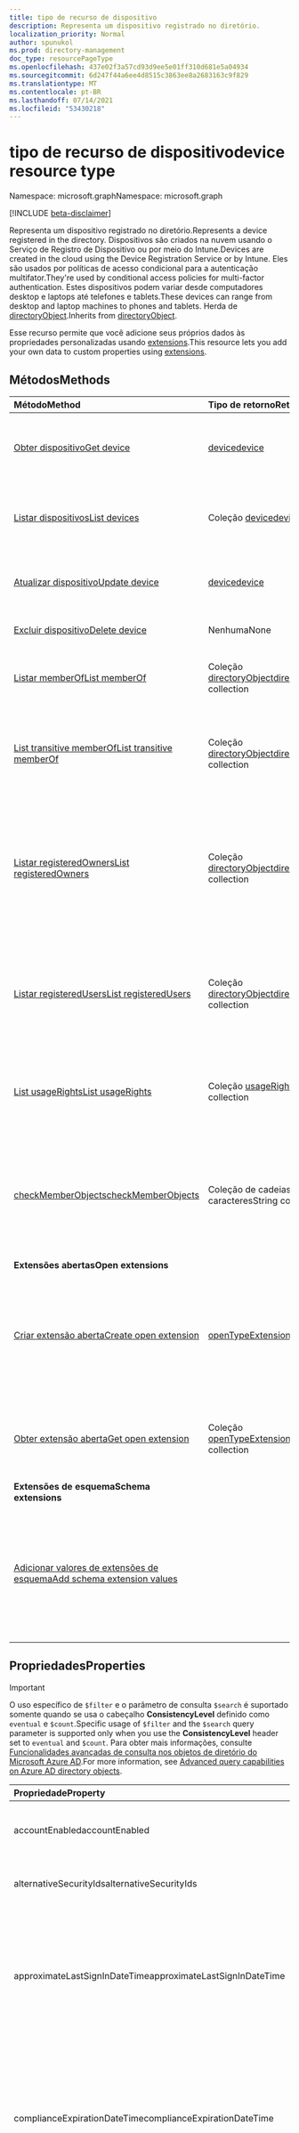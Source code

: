 ```yaml
---
title: tipo de recurso de dispositivo
description: Representa um dispositivo registrado no diretório.
localization_priority: Normal
author: spunukol
ms.prod: directory-management
doc_type: resourcePageType
ms.openlocfilehash: 437e02f3a57cd93d9ee5e01ff310d681e5a04934
ms.sourcegitcommit: 6d247f44a6ee4d8515c3863ee8a2683163c9f829
ms.translationtype: MT
ms.contentlocale: pt-BR
ms.lasthandoff: 07/14/2021
ms.locfileid: "53430218"
---
```

# <a name="device-resource-type"></a><span data-ttu-id="bf08c-103">tipo de recurso de dispositivo</span><span class="sxs-lookup"><span data-stu-id="bf08c-103">device resource type</span></span>

<span data-ttu-id="bf08c-104">Namespace: microsoft.graph</span><span class="sxs-lookup"><span data-stu-id="bf08c-104">Namespace: microsoft.graph</span></span>

[!INCLUDE [beta-disclaimer](../../includes/beta-disclaimer.md)]

<span data-ttu-id="bf08c-105">Representa um dispositivo registrado no diretório.</span><span class="sxs-lookup"><span data-stu-id="bf08c-105">Represents a device registered in the directory.</span></span> <span data-ttu-id="bf08c-106">Dispositivos são criados na nuvem usando o Serviço de Registro de Dispositivo ou por meio do Intune.</span><span class="sxs-lookup"><span data-stu-id="bf08c-106">Devices are created in the cloud using the Device Registration Service or by Intune.</span></span> <span data-ttu-id="bf08c-107">Eles são usados por políticas de acesso condicional para a autenticação multifator.</span><span class="sxs-lookup"><span data-stu-id="bf08c-107">They're used by conditional access policies for multi-factor authentication.</span></span> <span data-ttu-id="bf08c-108">Estes dispositivos podem variar desde computadores desktop e laptops até telefones e tablets.</span><span class="sxs-lookup"><span data-stu-id="bf08c-108">These devices can range from desktop and laptop machines to phones and tablets.</span></span> <span data-ttu-id="bf08c-109">Herda de [directoryObject](directoryobject.md).</span><span class="sxs-lookup"><span data-stu-id="bf08c-109">Inherits from [directoryObject](directoryobject.md).</span></span>

<span data-ttu-id="bf08c-110">Esse recurso permite que você adicione seus próprios dados às propriedades personalizadas usando [extensions](/graph/extensibility-overview).</span><span class="sxs-lookup"><span data-stu-id="bf08c-110">This resource lets you add your own data to custom properties using [extensions](/graph/extensibility-overview).</span></span>

## <a name="methods"></a><span data-ttu-id="bf08c-111">Métodos</span><span class="sxs-lookup"><span data-stu-id="bf08c-111">Methods</span></span>

| <span data-ttu-id="bf08c-112">Método</span><span class="sxs-lookup"><span data-stu-id="bf08c-112">Method</span></span>       | <span data-ttu-id="bf08c-113">Tipo de retorno</span><span class="sxs-lookup"><span data-stu-id="bf08c-113">Return Type</span></span>  |<span data-ttu-id="bf08c-114">Descrição</span><span class="sxs-lookup"><span data-stu-id="bf08c-114">Description</span></span>|
|:---------------|:--------|:----------|
|[<span data-ttu-id="bf08c-115">Obter dispositivo</span><span class="sxs-lookup"><span data-stu-id="bf08c-115">Get device</span></span>](../api/device-get.md) | [<span data-ttu-id="bf08c-116">device</span><span class="sxs-lookup"><span data-stu-id="bf08c-116">device</span></span>](device.md) |<span data-ttu-id="bf08c-117">Ler propriedades e relações do objeto device.</span><span class="sxs-lookup"><span data-stu-id="bf08c-117">Read properties and relationships of device object.</span></span>|
|[<span data-ttu-id="bf08c-118">Listar dispositivos</span><span class="sxs-lookup"><span data-stu-id="bf08c-118">List devices</span></span>](../api/device-list.md) | <span data-ttu-id="bf08c-119">Coleção [device](device.md)</span><span class="sxs-lookup"><span data-stu-id="bf08c-119">[device](device.md) collection</span></span>| <span data-ttu-id="bf08c-120">Recupere uma lista de dispositivos registrados no diretório.</span><span class="sxs-lookup"><span data-stu-id="bf08c-120">Retrieve a list of devices registered in the directory.</span></span> |
|[<span data-ttu-id="bf08c-121">Atualizar dispositivo</span><span class="sxs-lookup"><span data-stu-id="bf08c-121">Update device</span></span>](../api/device-update.md) | [<span data-ttu-id="bf08c-122">device</span><span class="sxs-lookup"><span data-stu-id="bf08c-122">device</span></span>](device.md)  |<span data-ttu-id="bf08c-123">Atualize as propriedades do objeto device.</span><span class="sxs-lookup"><span data-stu-id="bf08c-123">Update the properties of the device object.</span></span> |
|[<span data-ttu-id="bf08c-124">Excluir dispositivo</span><span class="sxs-lookup"><span data-stu-id="bf08c-124">Delete device</span></span>](../api/device-delete.md) | <span data-ttu-id="bf08c-125">Nenhuma</span><span class="sxs-lookup"><span data-stu-id="bf08c-125">None</span></span> |<span data-ttu-id="bf08c-126">Exclua o objeto device.</span><span class="sxs-lookup"><span data-stu-id="bf08c-126">Delete the device object.</span></span> |
|[<span data-ttu-id="bf08c-127">Listar memberOf</span><span class="sxs-lookup"><span data-stu-id="bf08c-127">List memberOf</span></span>](../api/device-list-memberof.md) |<span data-ttu-id="bf08c-128">Coleção [directoryObject](directoryobject.md)</span><span class="sxs-lookup"><span data-stu-id="bf08c-128">[directoryObject](directoryobject.md) collection</span></span>| <span data-ttu-id="bf08c-129">Listar os grupos dos que o dispositivo é um membro direto.</span><span class="sxs-lookup"><span data-stu-id="bf08c-129">List the groups that the device is a direct member of.</span></span> |
|[<span data-ttu-id="bf08c-130">List transitive memberOf</span><span class="sxs-lookup"><span data-stu-id="bf08c-130">List transitive memberOf</span></span>](../api/device-list-transitivememberof.md) |<span data-ttu-id="bf08c-131">Coleção [directoryObject](directoryobject.md)</span><span class="sxs-lookup"><span data-stu-id="bf08c-131">[directoryObject](directoryobject.md) collection</span></span>| <span data-ttu-id="bf08c-132">Listar os grupos dos que o dispositivo é membro.</span><span class="sxs-lookup"><span data-stu-id="bf08c-132">List the groups that the device is a member of.</span></span> <span data-ttu-id="bf08c-133">Esta operação é transitiva.</span><span class="sxs-lookup"><span data-stu-id="bf08c-133">This operation is transitive.</span></span> |
|[<span data-ttu-id="bf08c-134">Listar registeredOwners</span><span class="sxs-lookup"><span data-stu-id="bf08c-134">List registeredOwners</span></span>](../api/device-list-registeredowners.md) |<span data-ttu-id="bf08c-135">Coleção [directoryObject](directoryobject.md)</span><span class="sxs-lookup"><span data-stu-id="bf08c-135">[directoryObject](directoryobject.md) collection</span></span>| <span data-ttu-id="bf08c-136">Obtenha os usuários que são proprietários registrados do dispositivo da propriedade de navegação registeredOwners.</span><span class="sxs-lookup"><span data-stu-id="bf08c-136">Get the users that are registered owners of the device from the registeredOwners navigation property.</span></span>|
|[<span data-ttu-id="bf08c-137">Listar registeredUsers</span><span class="sxs-lookup"><span data-stu-id="bf08c-137">List registeredUsers</span></span>](../api/device-list-registeredusers.md) |<span data-ttu-id="bf08c-138">Coleção [directoryObject](directoryobject.md)</span><span class="sxs-lookup"><span data-stu-id="bf08c-138">[directoryObject](directoryobject.md) collection</span></span>| <span data-ttu-id="bf08c-139">Obtenha os usuários registrados do dispositivo da propriedade de navegação registeredUsers.</span><span class="sxs-lookup"><span data-stu-id="bf08c-139">Get the registered users of the device from the registeredUsers navigation property.</span></span>|
|[<span data-ttu-id="bf08c-140">List usageRights</span><span class="sxs-lookup"><span data-stu-id="bf08c-140">List usageRights</span></span>](../api/device-list-usagerights.md) | <span data-ttu-id="bf08c-141">Coleção [usageRight](usageright.md)</span><span class="sxs-lookup"><span data-stu-id="bf08c-141">[usageRight](usageright.md) collection</span></span> | <span data-ttu-id="bf08c-142">Obter uma coleção de direitos de uso concedidos ao dispositivo.</span><span class="sxs-lookup"><span data-stu-id="bf08c-142">Get a collection of usage rights granted to the device.</span></span>|
|[<span data-ttu-id="bf08c-143">checkMemberObjects</span><span class="sxs-lookup"><span data-stu-id="bf08c-143">checkMemberObjects</span></span>](../api/device-checkmemberobjects.md) | <span data-ttu-id="bf08c-144">Coleção de cadeias de caracteres</span><span class="sxs-lookup"><span data-stu-id="bf08c-144">String collection</span></span> | <span data-ttu-id="bf08c-145">Verifique se há associação em uma lista de grupos, função de diretório ou objetos de unidade administrativa.</span><span class="sxs-lookup"><span data-stu-id="bf08c-145">Check for membership in a list of groups, directory role, or administrative unit objects.</span></span> |
|<span data-ttu-id="bf08c-146">**Extensões abertas**</span><span class="sxs-lookup"><span data-stu-id="bf08c-146">**Open extensions**</span></span>| | |
|[<span data-ttu-id="bf08c-147">Criar extensão aberta</span><span class="sxs-lookup"><span data-stu-id="bf08c-147">Create open extension</span></span>](../api/opentypeextension-post-opentypeextension.md) |[<span data-ttu-id="bf08c-148">openTypeExtension</span><span class="sxs-lookup"><span data-stu-id="bf08c-148">openTypeExtension</span></span>](opentypeextension.md)| <span data-ttu-id="bf08c-149">Crie uma extensão aberta e adicione propriedades personalizadas a uma instância nova ou existente de um recurso.</span><span class="sxs-lookup"><span data-stu-id="bf08c-149">Create an open extension and add custom properties to a new or existing resource.</span></span>|
|[<span data-ttu-id="bf08c-150">Obter extensão aberta</span><span class="sxs-lookup"><span data-stu-id="bf08c-150">Get open extension</span></span>](../api/opentypeextension-get.md) |<span data-ttu-id="bf08c-151">Coleção [openTypeExtension](opentypeextension.md)</span><span class="sxs-lookup"><span data-stu-id="bf08c-151">[openTypeExtension](opentypeextension.md) collection</span></span>| <span data-ttu-id="bf08c-152">Obtenha uma extensão aberta identificada pelo nome da extensão.</span><span class="sxs-lookup"><span data-stu-id="bf08c-152">Get an open extension identified by the extension name.</span></span>|
|<span data-ttu-id="bf08c-153">**Extensões de esquema**</span><span class="sxs-lookup"><span data-stu-id="bf08c-153">**Schema extensions**</span></span>| | |
|[<span data-ttu-id="bf08c-154">Adicionar valores de extensões de esquema</span><span class="sxs-lookup"><span data-stu-id="bf08c-154">Add schema extension values</span></span>](/graph/extensibility-schema-groups) || <span data-ttu-id="bf08c-155">Criar uma definição para a extensão de esquema e usá-la para adicionar dados digitados personalizados a um recurso.</span><span class="sxs-lookup"><span data-stu-id="bf08c-155">Create a schema extension definition and then use it to add custom typed data to a resource.</span></span>|

## <a name="properties"></a><span data-ttu-id="bf08c-156">Propriedades</span><span class="sxs-lookup"><span data-stu-id="bf08c-156">Properties</span></span>

> [!IMPORTANT]
> <span data-ttu-id="bf08c-157">O uso específico de `$filter` e o parâmetro de consulta `$search` é suportado somente quando se usa o cabeçalho **ConsistencyLevel** definido como `eventual` e `$count`.</span><span class="sxs-lookup"><span data-stu-id="bf08c-157">Specific usage of `$filter` and the `$search` query parameter is supported only when you use the **ConsistencyLevel** header set to `eventual` and `$count`.</span></span> <span data-ttu-id="bf08c-158">Para obter mais informações, consulte [Funcionalidades avançadas de consulta nos objetos de diretório do Microsoft Azure AD](/graph/aad-advanced-queries).</span><span class="sxs-lookup"><span data-stu-id="bf08c-158">For more information, see [Advanced query capabilities on Azure AD directory objects](/graph/aad-advanced-queries).</span></span>

| <span data-ttu-id="bf08c-159">Propriedade</span><span class="sxs-lookup"><span data-stu-id="bf08c-159">Property</span></span>     | <span data-ttu-id="bf08c-160">Tipo</span><span class="sxs-lookup"><span data-stu-id="bf08c-160">Type</span></span>   |<span data-ttu-id="bf08c-161">Descrição</span><span class="sxs-lookup"><span data-stu-id="bf08c-161">Description</span></span>|
|:---------------|:--------|:----------|
|<span data-ttu-id="bf08c-162">accountEnabled</span><span class="sxs-lookup"><span data-stu-id="bf08c-162">accountEnabled</span></span>|<span data-ttu-id="bf08c-163">Booliano</span><span class="sxs-lookup"><span data-stu-id="bf08c-163">Boolean</span></span>| <span data-ttu-id="bf08c-164">`true` se a conta estiver habilitada; caso contrário, `false`.</span><span class="sxs-lookup"><span data-stu-id="bf08c-164">`true` if the account is enabled; otherwise, `false`.</span></span> <span data-ttu-id="bf08c-165">O padrão é `true`.</span><span class="sxs-lookup"><span data-stu-id="bf08c-165">Default is `true`.</span></span> <span data-ttu-id="bf08c-166">Suporta `$filter` (`eq`, `ne`, `NOT`, `in`).</span><span class="sxs-lookup"><span data-stu-id="bf08c-166">Supports `$filter` (`eq`, `ne`, `NOT`, `in`).</span></span>|
|<span data-ttu-id="bf08c-167">alternativeSecurityIds</span><span class="sxs-lookup"><span data-stu-id="bf08c-167">alternativeSecurityIds</span></span>|<span data-ttu-id="bf08c-168">Coleção [alternativeSecurityId](alternativeSecurityId.md)</span><span class="sxs-lookup"><span data-stu-id="bf08c-168">[alternativeSecurityId](alternativeSecurityId.md) collection</span></span>| <span data-ttu-id="bf08c-169">Apenas para uso interno.</span><span class="sxs-lookup"><span data-stu-id="bf08c-169">For internal use only.</span></span> <span data-ttu-id="bf08c-170">Não anulável.</span><span class="sxs-lookup"><span data-stu-id="bf08c-170">Not nullable.</span></span> <span data-ttu-id="bf08c-171">Suporta `$filter` (`eq`, `NOT`, `ge`, `le`).</span><span class="sxs-lookup"><span data-stu-id="bf08c-171">Supports `$filter` (`eq`, `NOT`, `ge`, `le`).</span></span> |
|<span data-ttu-id="bf08c-172">approximateLastSignInDateTime</span><span class="sxs-lookup"><span data-stu-id="bf08c-172">approximateLastSignInDateTime</span></span>|<span data-ttu-id="bf08c-173">DateTimeOffset</span><span class="sxs-lookup"><span data-stu-id="bf08c-173">DateTimeOffset</span></span>| <span data-ttu-id="bf08c-174">O tipo de data/hora representa informações de data e hora usando o formato ISO 8601 e está sempre em horário UTC.</span><span class="sxs-lookup"><span data-stu-id="bf08c-174">The timestamp type represents date and time information using ISO 8601 format and is always in UTC time.</span></span> <span data-ttu-id="bf08c-175">Por exemplo, meia-noite UTC em 1 de janeiro de 2014 é `2014-01-01T00:00:00Z`.</span><span class="sxs-lookup"><span data-stu-id="bf08c-175">For example, midnight UTC on Jan 1, 2014 is `2014-01-01T00:00:00Z`.</span></span> <span data-ttu-id="bf08c-176">Somente leitura.</span><span class="sxs-lookup"><span data-stu-id="bf08c-176">Read-only.</span></span> <span data-ttu-id="bf08c-177">Suporta `$filter` ( , , , , ) e `eq` `ne` `NOT` `ge` `le` `$orderBy` .</span><span class="sxs-lookup"><span data-stu-id="bf08c-177">Supports `$filter` (`eq`, `ne`, `NOT`, `ge`, `le`) and `$orderBy`.</span></span> |
|<span data-ttu-id="bf08c-178">complianceExpirationDateTime</span><span class="sxs-lookup"><span data-stu-id="bf08c-178">complianceExpirationDateTime</span></span>|<span data-ttu-id="bf08c-179">DateTimeOffset</span><span class="sxs-lookup"><span data-stu-id="bf08c-179">DateTimeOffset</span></span>| <span data-ttu-id="bf08c-180">O timestamp quando o dispositivo não é mais considerado compatível.</span><span class="sxs-lookup"><span data-stu-id="bf08c-180">The timestamp when the device is no longer deemed compliant.</span></span> <span data-ttu-id="bf08c-181">O tipo de data/hora representa informações de data e hora usando o formato ISO 8601 e está sempre em horário UTC.</span><span class="sxs-lookup"><span data-stu-id="bf08c-181">The timestamp type represents date and time information using ISO 8601 format and is always in UTC time.</span></span> <span data-ttu-id="bf08c-182">Por exemplo, meia-noite UTC em 1 de janeiro de 2014 é `2014-01-01T00:00:00Z`.</span><span class="sxs-lookup"><span data-stu-id="bf08c-182">For example, midnight UTC on Jan 1, 2014 is `2014-01-01T00:00:00Z`.</span></span> <span data-ttu-id="bf08c-183">Somente leitura.</span><span class="sxs-lookup"><span data-stu-id="bf08c-183">Read-only.</span></span> |
|<span data-ttu-id="bf08c-184">deviceCategory</span><span class="sxs-lookup"><span data-stu-id="bf08c-184">deviceCategory</span></span>|<span data-ttu-id="bf08c-185">Cadeia de caracteres</span><span class="sxs-lookup"><span data-stu-id="bf08c-185">String</span></span>|<span data-ttu-id="bf08c-186">Propriedade definida pelo usuário definida pelo Intune para adicionar automaticamente dispositivos a grupos e simplificar o gerenciamento de dispositivos.</span><span class="sxs-lookup"><span data-stu-id="bf08c-186">User-defined property set by Intune to automatically add devices to groups and simplify managing devices.</span></span>|
|<span data-ttu-id="bf08c-187">deviceId</span><span class="sxs-lookup"><span data-stu-id="bf08c-187">deviceId</span></span>|<span data-ttu-id="bf08c-188">Cadeia de caracteres</span><span class="sxs-lookup"><span data-stu-id="bf08c-188">String</span></span>| <span data-ttu-id="bf08c-189">Identificador definido pelo Serviço de Registro de Dispositivo do Azure no momento do registro.</span><span class="sxs-lookup"><span data-stu-id="bf08c-189">Identifier set by Azure Device Registration Service at the time of registration.</span></span> <span data-ttu-id="bf08c-190">Suporta `$filter` (`eq`, `ne`, `NOT`, `startsWith`).</span><span class="sxs-lookup"><span data-stu-id="bf08c-190">Supports `$filter` (`eq`, `ne`, `NOT`, `startsWith`).</span></span> |
|<span data-ttu-id="bf08c-191">deviceMetadata</span><span class="sxs-lookup"><span data-stu-id="bf08c-191">deviceMetadata</span></span>|<span data-ttu-id="bf08c-192">String</span><span class="sxs-lookup"><span data-stu-id="bf08c-192">String</span></span>| <span data-ttu-id="bf08c-193">Apenas para uso interno.</span><span class="sxs-lookup"><span data-stu-id="bf08c-193">For internal use only.</span></span> <span data-ttu-id="bf08c-194">Definido como `null`.</span><span class="sxs-lookup"><span data-stu-id="bf08c-194">Set to `null`.</span></span> |
|<span data-ttu-id="bf08c-195">deviceOwnership</span><span class="sxs-lookup"><span data-stu-id="bf08c-195">deviceOwnership</span></span>|<span data-ttu-id="bf08c-196">Cadeia de caracteres</span><span class="sxs-lookup"><span data-stu-id="bf08c-196">String</span></span>|<span data-ttu-id="bf08c-197">Propriedade do dispositivo.</span><span class="sxs-lookup"><span data-stu-id="bf08c-197">Ownership of the device.</span></span> <span data-ttu-id="bf08c-198">Essa propriedade é definida pelo Intune.</span><span class="sxs-lookup"><span data-stu-id="bf08c-198">This property is set by Intune.</span></span> <span data-ttu-id="bf08c-199">Os valores possíveis são: `unknown`, `company`, `personal`.</span><span class="sxs-lookup"><span data-stu-id="bf08c-199">Possible values are: `unknown`, `company`, `personal`.</span></span>|
|<span data-ttu-id="bf08c-200">deviceVersion</span><span class="sxs-lookup"><span data-stu-id="bf08c-200">deviceVersion</span></span>|<span data-ttu-id="bf08c-201">Int32</span><span class="sxs-lookup"><span data-stu-id="bf08c-201">Int32</span></span>| <span data-ttu-id="bf08c-202">Apenas para uso interno.</span><span class="sxs-lookup"><span data-stu-id="bf08c-202">For internal use only.</span></span> |
|<span data-ttu-id="bf08c-203">displayName</span><span class="sxs-lookup"><span data-stu-id="bf08c-203">displayName</span></span>|<span data-ttu-id="bf08c-204">Cadeia de caracteres</span><span class="sxs-lookup"><span data-stu-id="bf08c-204">String</span></span>| <span data-ttu-id="bf08c-205">O nome de exibição do dispositivo.</span><span class="sxs-lookup"><span data-stu-id="bf08c-205">The display name for the device.</span></span> <span data-ttu-id="bf08c-206">Obrigatório.</span><span class="sxs-lookup"><span data-stu-id="bf08c-206">Required.</span></span> <span data-ttu-id="bf08c-207">Suporta `$filter` (`eq`, `ne`, `NOT`, `ge`, `le`, `in`, `startsWith`), `$search`, e `$orderBy`.</span><span class="sxs-lookup"><span data-stu-id="bf08c-207">Supports `$filter` (`eq`, `ne`, `NOT`, `ge`, `le`, `in`, `startsWith`), `$search`, and `$orderBy`.</span></span>  |
|<span data-ttu-id="bf08c-208">domainName</span><span class="sxs-lookup"><span data-stu-id="bf08c-208">domainName</span></span>|<span data-ttu-id="bf08c-209">Cadeia de caracteres</span><span class="sxs-lookup"><span data-stu-id="bf08c-209">String</span></span>|<span data-ttu-id="bf08c-210">O nome de domínio local dos dispositivos ingressados no Azure AD híbrido.</span><span class="sxs-lookup"><span data-stu-id="bf08c-210">The on-premises domain name of Hybrid Azure AD joined devices.</span></span> <span data-ttu-id="bf08c-211">Essa propriedade é definida pelo Intune.</span><span class="sxs-lookup"><span data-stu-id="bf08c-211">This property is set by Intune.</span></span>|
|<span data-ttu-id="bf08c-212">enrollmentProfileName</span><span class="sxs-lookup"><span data-stu-id="bf08c-212">enrollmentProfileName</span></span>|<span data-ttu-id="bf08c-213">Cadeia de caracteres</span><span class="sxs-lookup"><span data-stu-id="bf08c-213">String</span></span>|<span data-ttu-id="bf08c-214">Perfil de registro aplicado ao dispositivo.</span><span class="sxs-lookup"><span data-stu-id="bf08c-214">Enrollment profile applied to the device.</span></span> <span data-ttu-id="bf08c-215">Por exemplo, `Apple Device Enrollment Profile` , `Device enrollment - Corporate device identifiers` ou `Windows Autopilot profile name` .</span><span class="sxs-lookup"><span data-stu-id="bf08c-215">For example, `Apple Device Enrollment Profile`, `Device enrollment - Corporate device identifiers`, or `Windows Autopilot profile name`.</span></span> <span data-ttu-id="bf08c-216">Essa propriedade é definida pelo Intune.</span><span class="sxs-lookup"><span data-stu-id="bf08c-216">This property is set by Intune.</span></span>|
|<span data-ttu-id="bf08c-217">enrollmentType</span><span class="sxs-lookup"><span data-stu-id="bf08c-217">enrollmentType</span></span>|<span data-ttu-id="bf08c-218">String</span><span class="sxs-lookup"><span data-stu-id="bf08c-218">String</span></span>|<span data-ttu-id="bf08c-219">Tipo de registro do dispositivo.</span><span class="sxs-lookup"><span data-stu-id="bf08c-219">Enrollment type of the device.</span></span> <span data-ttu-id="bf08c-220">Essa propriedade é definida pelo Intune.</span><span class="sxs-lookup"><span data-stu-id="bf08c-220">This property is set by Intune.</span></span> <span data-ttu-id="bf08c-221">Os valores possíveis são: `unknown`, `userEnrollment`, `deviceEnrollmentManager`, `appleBulkWithUser`, `appleBulkWithoutUser`, `windowsAzureADJoin`, `windowsBulkUserless`, `windowsAutoEnrollment`, `windowsBulkAzureDomainJoin`, `windowsCoManagement`.</span><span class="sxs-lookup"><span data-stu-id="bf08c-221">Possible values are: `unknown`, `userEnrollment`, `deviceEnrollmentManager`, `appleBulkWithUser`, `appleBulkWithoutUser`, `windowsAzureADJoin`, `windowsBulkUserless`, `windowsAutoEnrollment`, `windowsBulkAzureDomainJoin`, `windowsCoManagement`.</span></span>|
|<span data-ttu-id="bf08c-222">id</span><span class="sxs-lookup"><span data-stu-id="bf08c-222">id</span></span>|<span data-ttu-id="bf08c-223">Cadeia de caracteres</span><span class="sxs-lookup"><span data-stu-id="bf08c-223">String</span></span>|<span data-ttu-id="bf08c-224">O identificador exclusivo do dispositivo.</span><span class="sxs-lookup"><span data-stu-id="bf08c-224">The unique identifier for the device.</span></span> <span data-ttu-id="bf08c-225">Herdado de [directoryObject](directoryobject.md).</span><span class="sxs-lookup"><span data-stu-id="bf08c-225">Inherited from [directoryObject](directoryobject.md).</span></span> <span data-ttu-id="bf08c-226">Chave, Não anulável.</span><span class="sxs-lookup"><span data-stu-id="bf08c-226">Key, Not nullable.</span></span> <span data-ttu-id="bf08c-227">Somente leitura.</span><span class="sxs-lookup"><span data-stu-id="bf08c-227">Read-only.</span></span> <span data-ttu-id="bf08c-228">Suporta `$filter` (`eq`, `ne`, `NOT`, `in`).</span><span class="sxs-lookup"><span data-stu-id="bf08c-228">Supports `$filter` (`eq`, `ne`, `NOT`, `in`).</span></span> |
|<span data-ttu-id="bf08c-229">isCompliant</span><span class="sxs-lookup"><span data-stu-id="bf08c-229">isCompliant</span></span>|<span data-ttu-id="bf08c-230">Booliano</span><span class="sxs-lookup"><span data-stu-id="bf08c-230">Boolean</span></span>|<span data-ttu-id="bf08c-231">`true` se o dispositivo estiver em conformidade com políticas de Gerenciamento de Dispositivo Móvel (MDM); caso contrário, `false` .</span><span class="sxs-lookup"><span data-stu-id="bf08c-231">`true` if the device complies with Mobile Device Management (MDM) policies; otherwise, `false`.</span></span> <span data-ttu-id="bf08c-232">Somente leitura.</span><span class="sxs-lookup"><span data-stu-id="bf08c-232">Read-only.</span></span> <span data-ttu-id="bf08c-233">Isso só pode ser atualizado pelo Intune para qualquer tipo de sistema operacional de dispositivo ou por um [aplicativo MDM](/windows/client-management/mdm/azure-active-directory-integration-with-mdm) aprovado para Windows do sistema operacional.</span><span class="sxs-lookup"><span data-stu-id="bf08c-233">This can only be updated by Intune for any device OS type or by an [approved MDM app](/windows/client-management/mdm/azure-active-directory-integration-with-mdm) for Windows OS devices.</span></span> <span data-ttu-id="bf08c-234">Suporta `$filter` (`eq`, `ne`, `NOT`).</span><span class="sxs-lookup"><span data-stu-id="bf08c-234">Supports `$filter` (`eq`, `ne`, `NOT`).</span></span>|
|<span data-ttu-id="bf08c-235">isManaged</span><span class="sxs-lookup"><span data-stu-id="bf08c-235">isManaged</span></span>|<span data-ttu-id="bf08c-236">Booliano</span><span class="sxs-lookup"><span data-stu-id="bf08c-236">Boolean</span></span>|<span data-ttu-id="bf08c-237">`true` se o dispositivo for gerenciado por um aplicativo MDM (Gerenciamento de Dispositivo Móvel). caso contrário, `false` .</span><span class="sxs-lookup"><span data-stu-id="bf08c-237">`true` if the device is managed by a Mobile Device Management (MDM) app; otherwise, `false`.</span></span> <span data-ttu-id="bf08c-238">Isso só pode ser atualizado pelo Intune para qualquer tipo de sistema operacional de dispositivo ou por um [aplicativo MDM](/windows/client-management/mdm/azure-active-directory-integration-with-mdm) aprovado para Windows do sistema operacional.</span><span class="sxs-lookup"><span data-stu-id="bf08c-238">This can only be updated by Intune for any device OS type or by an [approved MDM app](/windows/client-management/mdm/azure-active-directory-integration-with-mdm) for Windows OS devices.</span></span> <span data-ttu-id="bf08c-239">Suporta `$filter` (`eq`, `ne`, `NOT`).</span><span class="sxs-lookup"><span data-stu-id="bf08c-239">Supports `$filter` (`eq`, `ne`, `NOT`).</span></span> |
|<span data-ttu-id="bf08c-240">isRooted</span><span class="sxs-lookup"><span data-stu-id="bf08c-240">isRooted</span></span>|<span data-ttu-id="bf08c-241">Booliano</span><span class="sxs-lookup"><span data-stu-id="bf08c-241">Boolean</span></span>|<span data-ttu-id="bf08c-242">`true` se o dispositivo estiver enraizado; `false` se o dispositivo estiver com a cadeia quebrada.</span><span class="sxs-lookup"><span data-stu-id="bf08c-242">`true` if device is rooted; `false` if device is jail-broken.</span></span> <span data-ttu-id="bf08c-243">Isso só pode ser atualizado pelo Intune.</span><span class="sxs-lookup"><span data-stu-id="bf08c-243">This can only be updated by Intune.</span></span>|
|<span data-ttu-id="bf08c-244">managementType</span><span class="sxs-lookup"><span data-stu-id="bf08c-244">managementType</span></span>|<span data-ttu-id="bf08c-245">String</span><span class="sxs-lookup"><span data-stu-id="bf08c-245">String</span></span>|<span data-ttu-id="bf08c-246">Canal de gerenciamento do dispositivo.</span><span class="sxs-lookup"><span data-stu-id="bf08c-246">Management channel of the device.</span></span>  <span data-ttu-id="bf08c-247">Essa propriedade é definida pelo Intune.</span><span class="sxs-lookup"><span data-stu-id="bf08c-247">This property is set by Intune.</span></span> <span data-ttu-id="bf08c-248">Os valores possíveis são: `eas`, `mdm`, `easMdm`, `intuneClient`, `easIntuneClient`, `configurationManagerClient`, `configurationManagerClientMdm`, `configurationManagerClientMdmEas`, `unknown`, `jamf`, `googleCloudDevicePolicyController`.</span><span class="sxs-lookup"><span data-stu-id="bf08c-248">Possible values are: `eas`, `mdm`, `easMdm`, `intuneClient`, `easIntuneClient`, `configurationManagerClient`, `configurationManagerClientMdm`, `configurationManagerClientMdmEas`, `unknown`, `jamf`, `googleCloudDevicePolicyController`.</span></span>|
|<span data-ttu-id="bf08c-249">fabricante</span><span class="sxs-lookup"><span data-stu-id="bf08c-249">manufacturer</span></span>|<span data-ttu-id="bf08c-250">String</span><span class="sxs-lookup"><span data-stu-id="bf08c-250">String</span></span>| <span data-ttu-id="bf08c-251">Fabricante do dispositivo.</span><span class="sxs-lookup"><span data-stu-id="bf08c-251">Manufacturer of the device.</span></span> <span data-ttu-id="bf08c-252">Somente leitura.</span><span class="sxs-lookup"><span data-stu-id="bf08c-252">Read-only.</span></span> |
|<span data-ttu-id="bf08c-253">mdmAppId</span><span class="sxs-lookup"><span data-stu-id="bf08c-253">mdmAppId</span></span>|<span data-ttu-id="bf08c-254">Cadeia de caracteres</span><span class="sxs-lookup"><span data-stu-id="bf08c-254">String</span></span>|<span data-ttu-id="bf08c-255">Identificador de aplicativo usado para registrar o dispositivo no MDM.</span><span class="sxs-lookup"><span data-stu-id="bf08c-255">Application identifier used to register device into MDM.</span></span> <span data-ttu-id="bf08c-256">Somente leitura.</span><span class="sxs-lookup"><span data-stu-id="bf08c-256">Read-only.</span></span> <span data-ttu-id="bf08c-257">Suporta `$filter` (`eq`, `ne`, `NOT`, `startsWith`).</span><span class="sxs-lookup"><span data-stu-id="bf08c-257">Supports `$filter` (`eq`, `ne`, `NOT`, `startsWith`).</span></span>|
|<span data-ttu-id="bf08c-258">modelo</span><span class="sxs-lookup"><span data-stu-id="bf08c-258">model</span></span>|<span data-ttu-id="bf08c-259">String</span><span class="sxs-lookup"><span data-stu-id="bf08c-259">String</span></span>| <span data-ttu-id="bf08c-260">Modelo do dispositivo.</span><span class="sxs-lookup"><span data-stu-id="bf08c-260">Model of the device.</span></span> <span data-ttu-id="bf08c-261">Somente leitura.</span><span class="sxs-lookup"><span data-stu-id="bf08c-261">Read-only.</span></span> |
|<span data-ttu-id="bf08c-262">onPremisesLastSyncDateTime</span><span class="sxs-lookup"><span data-stu-id="bf08c-262">onPremisesLastSyncDateTime</span></span>|<span data-ttu-id="bf08c-263">DateTimeOffset</span><span class="sxs-lookup"><span data-stu-id="bf08c-263">DateTimeOffset</span></span>|<span data-ttu-id="bf08c-264">A última vez em que o objeto foi sincronizado com o diretório local.</span><span class="sxs-lookup"><span data-stu-id="bf08c-264">The last time at which the object was synced with the on-premises directory.</span></span> <span data-ttu-id="bf08c-265">O tipo Timestamp representa informações de data e hora usando o formato ISO 8601 e está sempre no horário UTC.</span><span class="sxs-lookup"><span data-stu-id="bf08c-265">The Timestamp type represents date and time information using ISO 8601 format and is always in UTC time.</span></span> <span data-ttu-id="bf08c-266">Por exemplo, meia-noite UTC em 1º de janeiro de 2014 é `2014-01-01T00:00:00Z` somente leitura.</span><span class="sxs-lookup"><span data-stu-id="bf08c-266">For example, midnight UTC on Jan 1, 2014 is `2014-01-01T00:00:00Z` Read-only.</span></span> <span data-ttu-id="bf08c-267">Suporta `$filter` (`eq`, `ne`, `NOT`, `ge`, `le`, `in`).</span><span class="sxs-lookup"><span data-stu-id="bf08c-267">Supports `$filter` (`eq`, `ne`, `NOT`, `ge`, `le`, `in`).</span></span> |
|<span data-ttu-id="bf08c-268">onPremisesSyncEnabled</span><span class="sxs-lookup"><span data-stu-id="bf08c-268">onPremisesSyncEnabled</span></span>|<span data-ttu-id="bf08c-269">Booliano</span><span class="sxs-lookup"><span data-stu-id="bf08c-269">Boolean</span></span>|<span data-ttu-id="bf08c-270">`true` se esse objeto está sincronizado de um diretório local; `false` se esse objeto foi originalmente sincronizado de um diretório local, mas não está mais sincronizado; `null` se esse objeto nunca foi sido sincronizado de um diretório local (padrão). </span><span class="sxs-lookup"><span data-stu-id="bf08c-270">`true` if this object is synced from an on-premises directory; `false` if this object was originally synced from an on-premises directory but is no longer synced; `null` if this object has never been synced from an on-premises directory (default).</span></span> <span data-ttu-id="bf08c-271">Somente leitura.</span><span class="sxs-lookup"><span data-stu-id="bf08c-271">Read-only.</span></span> <span data-ttu-id="bf08c-272">Suporta `$filter` (`eq`, `ne`, `NOT`, `in`).</span><span class="sxs-lookup"><span data-stu-id="bf08c-272">Supports `$filter` (`eq`, `ne`, `NOT`, `in`).</span></span> |
|<span data-ttu-id="bf08c-273">operatingSystem</span><span class="sxs-lookup"><span data-stu-id="bf08c-273">operatingSystem</span></span>|<span data-ttu-id="bf08c-274">String</span><span class="sxs-lookup"><span data-stu-id="bf08c-274">String</span></span>| <span data-ttu-id="bf08c-275">O tipo de sistema operacional do dispositivo.</span><span class="sxs-lookup"><span data-stu-id="bf08c-275">The type of operating system on the device.</span></span> <span data-ttu-id="bf08c-276">Obrigatório.</span><span class="sxs-lookup"><span data-stu-id="bf08c-276">Required.</span></span> <span data-ttu-id="bf08c-277">Suporta `$filter` (`eq`, `ne`, `NOT`, `ge`, `le`, `startsWith`).</span><span class="sxs-lookup"><span data-stu-id="bf08c-277">Supports `$filter` (`eq`, `ne`, `NOT`, `ge`, `le`, `startsWith`).</span></span> |
|<span data-ttu-id="bf08c-278">operatingSystemVersion</span><span class="sxs-lookup"><span data-stu-id="bf08c-278">operatingSystemVersion</span></span>|<span data-ttu-id="bf08c-279">String</span><span class="sxs-lookup"><span data-stu-id="bf08c-279">String</span></span>| <span data-ttu-id="bf08c-280">A versão do sistema operacional do dispositivo.</span><span class="sxs-lookup"><span data-stu-id="bf08c-280">Operating system version of the device.</span></span> <span data-ttu-id="bf08c-281">Obrigatório.</span><span class="sxs-lookup"><span data-stu-id="bf08c-281">Required.</span></span> <span data-ttu-id="bf08c-282">Suporta `$filter` (`eq`, `ne`, `NOT`, `ge`, `le`, `startsWith`).</span><span class="sxs-lookup"><span data-stu-id="bf08c-282">Supports `$filter` (`eq`, `ne`, `NOT`, `ge`, `le`, `startsWith`).</span></span> |
|<span data-ttu-id="bf08c-283">physicalIds</span><span class="sxs-lookup"><span data-stu-id="bf08c-283">physicalIds</span></span>|<span data-ttu-id="bf08c-284">Coleção de cadeias de caracteres</span><span class="sxs-lookup"><span data-stu-id="bf08c-284">String collection</span></span>| <span data-ttu-id="bf08c-285">Apenas para uso interno.</span><span class="sxs-lookup"><span data-stu-id="bf08c-285">For internal use only.</span></span> <span data-ttu-id="bf08c-286">Não anulável.</span><span class="sxs-lookup"><span data-stu-id="bf08c-286">Not nullable.</span></span> <span data-ttu-id="bf08c-287">Suporta `$filter` (`eq`, `NOT`, `ge`, `le`, `startsWith`).</span><span class="sxs-lookup"><span data-stu-id="bf08c-287">Supports `$filter` (`eq`, `NOT`, `ge`, `le`, `startsWith`).</span></span> |
|<span data-ttu-id="bf08c-288">profileType</span><span class="sxs-lookup"><span data-stu-id="bf08c-288">profileType</span></span>|<span data-ttu-id="bf08c-289">Cadeia de caracteres</span><span class="sxs-lookup"><span data-stu-id="bf08c-289">String</span></span>|<span data-ttu-id="bf08c-290">O tipo de perfil do dispositivo.</span><span class="sxs-lookup"><span data-stu-id="bf08c-290">The profile type of the device.</span></span> <span data-ttu-id="bf08c-291">Valores possíveis: `RegisteredDevice` (padrão), `SecureVM` , , , `Printer` `Shared` `IoT` .</span><span class="sxs-lookup"><span data-stu-id="bf08c-291">Possible values: `RegisteredDevice` (default), `SecureVM`, `Printer`, `Shared`, `IoT`.</span></span>|
|<span data-ttu-id="bf08c-292">registrationDateTime</span><span class="sxs-lookup"><span data-stu-id="bf08c-292">registrationDateTime</span></span>|<span data-ttu-id="bf08c-293">DateTimeOffset</span><span class="sxs-lookup"><span data-stu-id="bf08c-293">DateTimeOffset</span></span>|<span data-ttu-id="bf08c-294">Data e hora de quando o dispositivo foi registrado.</span><span class="sxs-lookup"><span data-stu-id="bf08c-294">Date and time of when the device was registered.</span></span> <span data-ttu-id="bf08c-295">O tipo de data/hora representa informações de data e hora usando o formato ISO 8601 e está sempre em horário UTC.</span><span class="sxs-lookup"><span data-stu-id="bf08c-295">The timestamp type represents date and time information using ISO 8601 format and is always in UTC time.</span></span> <span data-ttu-id="bf08c-296">Por exemplo, meia-noite UTC em 1 de janeiro de 2014 é `2014-01-01T00:00:00Z`.</span><span class="sxs-lookup"><span data-stu-id="bf08c-296">For example, midnight UTC on Jan 1, 2014 is `2014-01-01T00:00:00Z`.</span></span> <span data-ttu-id="bf08c-297">Somente leitura.</span><span class="sxs-lookup"><span data-stu-id="bf08c-297">Read-only.</span></span>|
|<span data-ttu-id="bf08c-298">systemLabels</span><span class="sxs-lookup"><span data-stu-id="bf08c-298">systemLabels</span></span>|<span data-ttu-id="bf08c-299">Coleção de cadeias de caracteres</span><span class="sxs-lookup"><span data-stu-id="bf08c-299">String collection</span></span>| <span data-ttu-id="bf08c-300">Lista de rótulos aplicados ao dispositivo pelo sistema.</span><span class="sxs-lookup"><span data-stu-id="bf08c-300">List of labels applied to the device by the system.</span></span> |
|<span data-ttu-id="bf08c-301">hostnames</span><span class="sxs-lookup"><span data-stu-id="bf08c-301">hostnames</span></span>|<span data-ttu-id="bf08c-302">Coleção de cadeias de caracteres</span><span class="sxs-lookup"><span data-stu-id="bf08c-302">String collection</span></span>| <span data-ttu-id="bf08c-303">Lista de hostNames do dispositivo.</span><span class="sxs-lookup"><span data-stu-id="bf08c-303">List of hostNames for the device.</span></span>|
|<span data-ttu-id="bf08c-304">trustType</span><span class="sxs-lookup"><span data-stu-id="bf08c-304">trustType</span></span>|<span data-ttu-id="bf08c-305">Cadeia de caracteres</span><span class="sxs-lookup"><span data-stu-id="bf08c-305">String</span></span>| <span data-ttu-id="bf08c-306">Tipo de relação de confiança para o dispositivo associado.</span><span class="sxs-lookup"><span data-stu-id="bf08c-306">Type of trust for the joined device.</span></span> <span data-ttu-id="bf08c-307">Somente leitura.</span><span class="sxs-lookup"><span data-stu-id="bf08c-307">Read-only.</span></span> <span data-ttu-id="bf08c-308">Valores possíveis: (indica trazer seus próprios dispositivos pessoais ), (Dispositivos ingressados apenas na nuvem) (dispositivos ingressados no domínio local `Workplace`  `AzureAd` `ServerAd` ingressados no Azure AD).</span><span class="sxs-lookup"><span data-stu-id="bf08c-308">Possible values: `Workplace` (indicates *bring your own personal devices*), `AzureAd` (Cloud only joined devices), `ServerAd` (on-premises domain joined devices joined to Azure AD).</span></span> <span data-ttu-id="bf08c-309">Saiba mais em [Introdução ao gerenciamento de dispositivo no Azure Active Directory](/azure/active-directory/device-management-introduction)</span><span class="sxs-lookup"><span data-stu-id="bf08c-309">For more details, see [Introduction to device management in Azure Active Directory](/azure/active-directory/device-management-introduction)</span></span> |
|<span data-ttu-id="bf08c-310">nome</span><span class="sxs-lookup"><span data-stu-id="bf08c-310">name</span></span>| <span data-ttu-id="bf08c-311">Cadeia de caracteres</span><span class="sxs-lookup"><span data-stu-id="bf08c-311">String</span></span> | <span data-ttu-id="bf08c-312">Nome amigável de um dispositivo.</span><span class="sxs-lookup"><span data-stu-id="bf08c-312">Friendly name of a device.</span></span> <span data-ttu-id="bf08c-313">Somente retornado se o usuário entrar com uma conta da Microsoft como parte Project Roma.</span><span class="sxs-lookup"><span data-stu-id="bf08c-313">Only returned if user signs in with a Microsoft account as part of Project Rome.</span></span> |
|<span data-ttu-id="bf08c-314">status</span><span class="sxs-lookup"><span data-stu-id="bf08c-314">status</span></span> | <span data-ttu-id="bf08c-315">Cadeia de caracteres</span><span class="sxs-lookup"><span data-stu-id="bf08c-315">String</span></span>| <span data-ttu-id="bf08c-316">O dispositivo é `online` ou `offline` .</span><span class="sxs-lookup"><span data-stu-id="bf08c-316">Device is `online` or `offline`.</span></span> <span data-ttu-id="bf08c-317">Somente retornado se o usuário entrar com uma conta da Microsoft como parte Project Roma.</span><span class="sxs-lookup"><span data-stu-id="bf08c-317">Only returned if user signs in with a Microsoft account as part of Project Rome.</span></span> |
|<span data-ttu-id="bf08c-318">plataforma</span><span class="sxs-lookup"><span data-stu-id="bf08c-318">platform</span></span> |<span data-ttu-id="bf08c-319">Cadeia de caracteres</span><span class="sxs-lookup"><span data-stu-id="bf08c-319">String</span></span>|<span data-ttu-id="bf08c-320">Plataforma do dispositivo.</span><span class="sxs-lookup"><span data-stu-id="bf08c-320">Platform of device.</span></span> <span data-ttu-id="bf08c-321">Somente retornado se o usuário entrar com uma conta da Microsoft como parte Project Roma.</span><span class="sxs-lookup"><span data-stu-id="bf08c-321">Only returned if user signs in with a Microsoft account as part of Project Rome.</span></span> <span data-ttu-id="bf08c-322">Somente retornado se o usuário entrar com uma conta da Microsoft como parte Project Roma.</span><span class="sxs-lookup"><span data-stu-id="bf08c-322">Only returned if user signs in with a Microsoft account as part of Project Rome.</span></span>|
|<span data-ttu-id="bf08c-323">Tipo</span><span class="sxs-lookup"><span data-stu-id="bf08c-323">kind</span></span>| <span data-ttu-id="bf08c-324">Cadeia de caracteres</span><span class="sxs-lookup"><span data-stu-id="bf08c-324">String</span></span>| <span data-ttu-id="bf08c-325">Fator de formulário do dispositivo.</span><span class="sxs-lookup"><span data-stu-id="bf08c-325">Form factor of device.</span></span> <span data-ttu-id="bf08c-326">Somente retornado se o usuário entrar com uma conta da Microsoft como parte Project Roma.</span><span class="sxs-lookup"><span data-stu-id="bf08c-326">Only returned if user signs in with a Microsoft account as part of Project Rome.</span></span> |
|<span data-ttu-id="bf08c-327">modelo</span><span class="sxs-lookup"><span data-stu-id="bf08c-327">model</span></span>| <span data-ttu-id="bf08c-328">String</span><span class="sxs-lookup"><span data-stu-id="bf08c-328">String</span></span>| <span data-ttu-id="bf08c-329">Modelo de dispositivo.</span><span class="sxs-lookup"><span data-stu-id="bf08c-329">Model of device.</span></span> <span data-ttu-id="bf08c-330">Somente retornado se o usuário entrar com uma conta da Microsoft como parte Project Roma.</span><span class="sxs-lookup"><span data-stu-id="bf08c-330">Only returned if user signs in with a Microsoft account as part of Project Rome.</span></span> |
|<span data-ttu-id="bf08c-331">fabricante</span><span class="sxs-lookup"><span data-stu-id="bf08c-331">manufacturer</span></span>| <span data-ttu-id="bf08c-332">String</span><span class="sxs-lookup"><span data-stu-id="bf08c-332">String</span></span>| <span data-ttu-id="bf08c-333">Fabricante do dispositivo.</span><span class="sxs-lookup"><span data-stu-id="bf08c-333">Manufacturer of device.</span></span> <span data-ttu-id="bf08c-334">Somente retornado se o usuário entrar com uma conta da Microsoft como parte Project Roma.</span><span class="sxs-lookup"><span data-stu-id="bf08c-334">Only returned if user signs in with a Microsoft account as part of Project Rome.</span></span> |

## <a name="relationships"></a><span data-ttu-id="bf08c-335">Relações</span><span class="sxs-lookup"><span data-stu-id="bf08c-335">Relationships</span></span>
| <span data-ttu-id="bf08c-336">Relação</span><span class="sxs-lookup"><span data-stu-id="bf08c-336">Relationship</span></span> | <span data-ttu-id="bf08c-337">Tipo</span><span class="sxs-lookup"><span data-stu-id="bf08c-337">Type</span></span>   |<span data-ttu-id="bf08c-338">Descrição</span><span class="sxs-lookup"><span data-stu-id="bf08c-338">Description</span></span>|
|:---------------|:--------|:----------|
|<span data-ttu-id="bf08c-339"> comandos</span><span class="sxs-lookup"><span data-stu-id="bf08c-339">commands</span></span> | <span data-ttu-id="bf08c-340">[coleção command](command.md)</span><span class="sxs-lookup"><span data-stu-id="bf08c-340">[command](command.md) collection</span></span> | <span data-ttu-id="bf08c-341">Conjunto de comandos enviados para este dispositivo.</span><span class="sxs-lookup"><span data-stu-id="bf08c-341">Set of commands sent to this device.</span></span>|
|<span data-ttu-id="bf08c-342">extensions</span><span class="sxs-lookup"><span data-stu-id="bf08c-342">extensions</span></span>|<span data-ttu-id="bf08c-343">Coleção [extension](extension.md)</span><span class="sxs-lookup"><span data-stu-id="bf08c-343">[extension](extension.md) collection</span></span>|<span data-ttu-id="bf08c-p137">A coleção de extensões abertas definidas para o dispositivo. Somente leitura. Anulável.</span><span class="sxs-lookup"><span data-stu-id="bf08c-p137">The collection of open extensions defined for the device. Read-only. Nullable.</span></span> |
|<span data-ttu-id="bf08c-347">memberOf</span><span class="sxs-lookup"><span data-stu-id="bf08c-347">memberOf</span></span>|<span data-ttu-id="bf08c-348">Coleção [directoryObject](directoryobject.md)</span><span class="sxs-lookup"><span data-stu-id="bf08c-348">[directoryObject](directoryobject.md) collection</span></span>|<span data-ttu-id="bf08c-349">Grupos dos que esse dispositivo é membro.</span><span class="sxs-lookup"><span data-stu-id="bf08c-349">Groups that this device is a member of.</span></span> <span data-ttu-id="bf08c-350">Somente leitura.</span><span class="sxs-lookup"><span data-stu-id="bf08c-350">Read-only.</span></span> <span data-ttu-id="bf08c-351">Anulável.</span><span class="sxs-lookup"><span data-stu-id="bf08c-351">Nullable.</span></span> <span data-ttu-id="bf08c-352">Suporta o `$expand`.</span><span class="sxs-lookup"><span data-stu-id="bf08c-352">Supports `$expand`.</span></span> |
|<span data-ttu-id="bf08c-353">registeredOwners</span><span class="sxs-lookup"><span data-stu-id="bf08c-353">registeredOwners</span></span>|<span data-ttu-id="bf08c-354">Coleção [directoryObject](directoryobject.md)</span><span class="sxs-lookup"><span data-stu-id="bf08c-354">[directoryObject](directoryobject.md) collection</span></span>| <span data-ttu-id="bf08c-355">O usuário que associou o dispositivo na nuvem ou registrou seu dispositivo pessoal.</span><span class="sxs-lookup"><span data-stu-id="bf08c-355">The user that cloud joined the device or registered their personal device.</span></span> <span data-ttu-id="bf08c-356">O proprietário registrado é definido no momento do registro.</span><span class="sxs-lookup"><span data-stu-id="bf08c-356">The registered owner is set at the time of registration.</span></span> <span data-ttu-id="bf08c-357">Atualmente, só pode haver um proprietário.</span><span class="sxs-lookup"><span data-stu-id="bf08c-357">Currently, there can be only one owner.</span></span> <span data-ttu-id="bf08c-358">Somente leitura.</span><span class="sxs-lookup"><span data-stu-id="bf08c-358">Read-only.</span></span> <span data-ttu-id="bf08c-359">Anulável.</span><span class="sxs-lookup"><span data-stu-id="bf08c-359">Nullable.</span></span> <span data-ttu-id="bf08c-360">Suporta o `$expand`.</span><span class="sxs-lookup"><span data-stu-id="bf08c-360">Supports `$expand`.</span></span> |
|<span data-ttu-id="bf08c-361">registeredUsers</span><span class="sxs-lookup"><span data-stu-id="bf08c-361">registeredUsers</span></span>|<span data-ttu-id="bf08c-362">Coleção [directoryObject](directoryobject.md)</span><span class="sxs-lookup"><span data-stu-id="bf08c-362">[directoryObject](directoryobject.md) collection</span></span>| <span data-ttu-id="bf08c-363">Coleção de usuários registrados do dispositivo.</span><span class="sxs-lookup"><span data-stu-id="bf08c-363">Collection of registered users of the device.</span></span> <span data-ttu-id="bf08c-364">Para dispositivos associados em nuvem e dispositivos pessoais registrados, os usuários registrados são definidos para o mesmo valor que proprietários registrados no momento do registro.</span><span class="sxs-lookup"><span data-stu-id="bf08c-364">For cloud joined devices and registered personal devices, registered users are set to the same value as registered owners at the time of registration.</span></span> <span data-ttu-id="bf08c-365">Somente leitura.</span><span class="sxs-lookup"><span data-stu-id="bf08c-365">Read-only.</span></span> <span data-ttu-id="bf08c-366">Anulável.</span><span class="sxs-lookup"><span data-stu-id="bf08c-366">Nullable.</span></span> <span data-ttu-id="bf08c-367">Suporta o `$expand`.</span><span class="sxs-lookup"><span data-stu-id="bf08c-367">Supports `$expand`.</span></span> |
|<span data-ttu-id="bf08c-368">transitiveMemberOf</span><span class="sxs-lookup"><span data-stu-id="bf08c-368">transitiveMemberOf</span></span> |<span data-ttu-id="bf08c-369">Coleção [directoryObject](directoryobject.md)</span><span class="sxs-lookup"><span data-stu-id="bf08c-369">[directoryObject](directoryobject.md) collection</span></span>| <span data-ttu-id="bf08c-370">Grupos dos que esse dispositivo é membro.</span><span class="sxs-lookup"><span data-stu-id="bf08c-370">Groups that this device is a member of.</span></span> <span data-ttu-id="bf08c-371">Esta operação é transitiva.</span><span class="sxs-lookup"><span data-stu-id="bf08c-371">This operation is transitive.</span></span> <span data-ttu-id="bf08c-372">Suporta `$expand`.</span><span class="sxs-lookup"><span data-stu-id="bf08c-372">Supports `$expand`.</span></span>  |
|<span data-ttu-id="bf08c-373">usageRights</span><span class="sxs-lookup"><span data-stu-id="bf08c-373">usageRights</span></span>|<span data-ttu-id="bf08c-374">Coleção [usageRight](usageright.md)</span><span class="sxs-lookup"><span data-stu-id="bf08c-374">[usageRight](usageright.md) collection</span></span>|<span data-ttu-id="bf08c-375">Representa os direitos de uso que um dispositivo recebeu.</span><span class="sxs-lookup"><span data-stu-id="bf08c-375">Represents the usage rights a device has been granted.</span></span> |

## <a name="json-representation"></a><span data-ttu-id="bf08c-376">Representação JSON</span><span class="sxs-lookup"><span data-stu-id="bf08c-376">JSON representation</span></span>

<span data-ttu-id="bf08c-377">Veja a seguir uma representação JSON do recurso.</span><span class="sxs-lookup"><span data-stu-id="bf08c-377">The following is a JSON representation of the resource.</span></span>

<!-- {
  "blockType": "resource",
  "optionalProperties": [
    "extensions",
    "registeredOwners",
    "registeredUsers"
  ],
  "keyProperty": "id",
  "@odata.type": "microsoft.graph.device"
}-->

```json
{
  "accountEnabled": true,
  "approximateLastSignInDateTime": "String (timestamp)",
  "complianceExpirationDateTime": "String (timestamp)",
  "deviceCategory": "string",
  "deviceId": "string",
  "deviceMetadata": "string",
  "deviceOwnership": "string",
  "deviceVersion": 1024,
  "displayName": "string",
  "domainName": "string",
  "enrollmentProfileName": "string",
  "enrollmentType": "string",
  "id": "string (identifier)",
  "isCompliant": true,
  "isManaged": true,
  "isRooted": true,
  "mdmAppId": "string",
  "onPremisesLastSyncDateTime": "String (timestamp)",
  "onPremisesSyncEnabled": true,
  "operatingSystem": "string",
  "operatingSystemVersion": "string",
  "physicalIds": ["string"],
  "profileType": "string",
  "registrationDateTime": "String (timestamp)",
  "systemLabels": ["string"],
  "hostNames" : ["string"],
  "trustType": "string",
  "Name": "string",
  "Status": "string",
  "Platform": "string",
  "Kind": "string",
  "Model": "string",
  "managementType": "string",
  "Manufacturer": "string"
}
```

## <a name="see-also"></a><span data-ttu-id="bf08c-378">Confira também</span><span class="sxs-lookup"><span data-stu-id="bf08c-378">See also</span></span>

- [<span data-ttu-id="bf08c-379">Adicionar dados personalizados a recursos usando extensões</span><span class="sxs-lookup"><span data-stu-id="bf08c-379">Add custom data to resources using extensions</span></span>](/graph/extensibility-overview)
- [<span data-ttu-id="bf08c-380">Adicionar dados personalizados aos usuários usando extensões abertas</span><span class="sxs-lookup"><span data-stu-id="bf08c-380">Add custom data to users using open extensions</span></span>](/graph/extensibility-open-users)
- [<span data-ttu-id="bf08c-381">Adicionar dados personalizados a grupos usando as extensões do esquema</span><span class="sxs-lookup"><span data-stu-id="bf08c-381">Add custom data to groups using schema extensions</span></span>](/graph/extensibility-schema-groups)

<!-- uuid: 8fcb5dbc-d5aa-4681-8e31-b001d5168d79
2015-10-25 14:57:30 UTC -->
<!--
{
  "type": "#page.annotation",
  "description": "device resource",
  "keywords": "",
  "section": "documentation",
  "tocPath": "",
  "suppressions": []
}
-->
